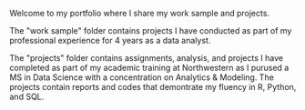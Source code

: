 Welcome to my portfolio where I share my work sample and projects.

The "work sample" folder contains projects I have conducted as part of my professional experience for 4 years as a data analyst. 

The "projects" folder contains assignments, analysis, and projects I have completed as part of my academic training at Northwestern as I purused a MS in Data Science with a concentration on Analytics & Modeling. The projects contain reports and codes that demontrate my fluency in R, Python, and SQL. 
